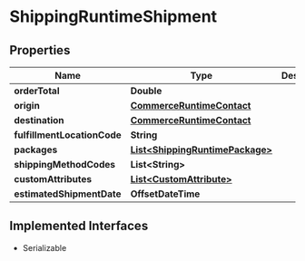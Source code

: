

# ShippingRuntimeShipment


## Properties

| Name | Type | Description | Notes |
|------------ | ------------- | ------------- | -------------|
|**orderTotal** | **Double** |  |  [optional] |
|**origin** | [**CommerceRuntimeContact**](CommerceRuntimeContact.md) |  |  [optional] |
|**destination** | [**CommerceRuntimeContact**](CommerceRuntimeContact.md) |  |  [optional] |
|**fulfillmentLocationCode** | **String** |  |  [optional] |
|**packages** | [**List&lt;ShippingRuntimePackage&gt;**](ShippingRuntimePackage.md) |  |  [optional] |
|**shippingMethodCodes** | **List&lt;String&gt;** |  |  [optional] |
|**customAttributes** | [**List&lt;CustomAttribute&gt;**](CustomAttribute.md) |  |  [optional] |
|**estimatedShipmentDate** | **OffsetDateTime** |  |  [optional] |


## Implemented Interfaces

* Serializable


